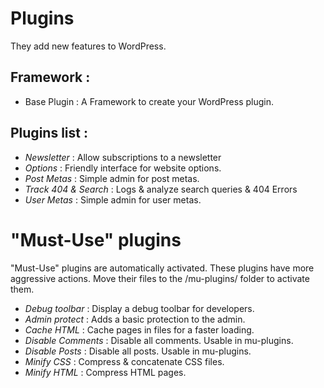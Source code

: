 Plugins
=================

They add new features to WordPress.

Framework :
---

* Base Plugin : A Framework to create your WordPress plugin.

Plugins list :
---

* *Newsletter* : Allow subscriptions to a newsletter
* *Options* : Friendly interface for website options.
* *Post Metas* : Simple admin for post metas.
* *Track 404 & Search* : Logs & analyze search queries & 404 Errors
* *User Metas* : Simple admin for user metas.

"Must-Use" plugins
=================

"Must-Use" plugins are automatically activated. These plugins have more aggressive actions. Move their files to the /mu-plugins/ folder to activate them.

* *Debug toolbar* : Display a debug toolbar for developers.
* *Admin protect* : Adds a basic protection to the admin.
* *Cache HTML* : Cache pages in files for a faster loading.
* *Disable Comments* : Disable all comments. Usable in mu-plugins.
* *Disable Posts* : Disable all posts. Usable in mu-plugins.
* *Minify CSS* : Compress & concatenate CSS files.
* *Minify HTML* : Compress HTML pages.
